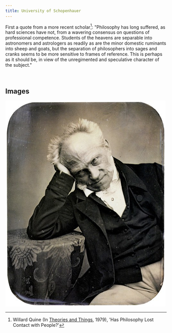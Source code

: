 ```yaml
---
title: University of Schopenhauer
---
```


First a quote from a more recent scholar[^1]: "Philosophy has long suffered, as
hard sciences have not, from a wavering consensus on questions of professional
competence. Students of the heavens are separable into astronomers and
astrologers as readily as are the minor domestic ruminants into sheep and goats,
but the separation of philosophers into sages and cranks seems to be more
sensitive to frames of reference. This is perhaps as it should be, in view of
the unregimented and speculative character of the subject."

[^1]: Willard Quine (In [Theories and
Things](https://www.hup.harvard.edu/catalog.php?isbn=978067487926), 1979), 'Has
Philosophy Lost Contact with People?’

 

Images
------

![](../images/schopenhauer1.jpg)
